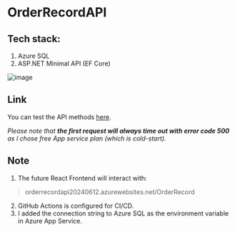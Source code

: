 # OrderRecordAPI

## Tech stack:
1. Azure SQL
2. ASP.NET Minimal API (EF Core)

![image](https://github.com/Casablanca1942/OrderRecordAPI/assets/109644322/1b287aa5-bfbb-41df-9a94-dcd0e6913882)

## Link

You can test the API methods [here](orderrecordapi20240612.azurewebsites.net/Swagger).

_Please note that **the first request will always time out with error code 500** as I chose free App service plan (which is cold-start)._

## Note
1. The future React Frontend will interact with:
  > orderrecordapi20240612.azurewebsites.net/OrderRecord
2. GitHub Actions is configured for CI/CD.
3. I added the connection string to Azure SQL as the environment variable in Azure App Service.
